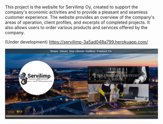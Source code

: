 This project is the website for Servilimp Oy, created to support the company's economic activities and to provide a pleasant and seamless customer experience. 
The website provides an overview of the company's areas of operation, client profiles, and excerpts of completed projects. 
It also allows users to order various products and services offered by the company.

(Under development)
https://servilimp-3a5ad048a799.herokuapp.com/

![Alternatiivne tekst](/static/pictures/img_Serv.png)
